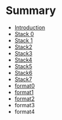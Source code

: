 # Summary

* [Introduction](README.md)
* [Stack 0](chapter1.md)
* [Stack 1](stack-1.md)
* [Stack2](stack2.md)
* [Stack3](stack3.md)
* [Stack4](stack4.md)
* [Stack5](stack5.md)
* [Stack6](stack6.md)
* [Stack7](stack7.md)
* [format0](format0.md)
* [format1](format1.md)
* [format2](format2.md)
* format3
* format4

